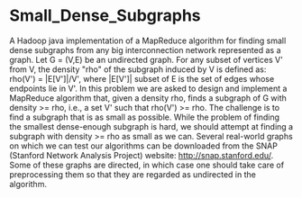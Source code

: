 # Small_Dense_Subgraphs
A Hadoop java implementation of a MapReduce algorithm for finding small dense subgraphs from any big interconnection network represented as a graph.
Let G = (V,E) be an undirected graph. For any subset of vertices V' from V, the density "rho" of the subgraph induced by V is defined as:
                            rho(V') = |E[V']|/V',
where |E[V']| subset of E is the set of edges whose endpoints lie in V'. In this problem we are asked to design and implement a MapReduce algorithm that, given a density rho, finds a subgraph of G with density >= rho, i.e., a set V' such that rho(V') >= rho. The challenge is to find a subgraph that is as small as possible. While the problem of finding the smallest dense-enough subgraph is hard, we should attempt at finding a subgraph with density >= rho as small as we can.
Several real-world graphs on which we can test our algorithms can be downloaded from the SNAP (Stanford Network Analysis Project) website: http://snap.stanford.edu/. Some of these graphs are directed, in which case one should take care of preprocessing them so that they are regarded as undirected in the algorithm.
